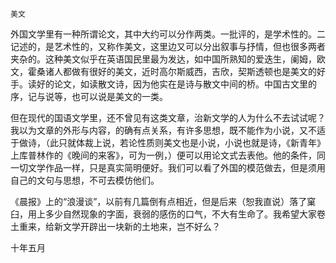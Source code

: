     美文 

   外国文学里有一种所谓论文，其中大约可以分作两类。一批评的，是学术性的。二记述的，是艺术性的，又称作美文，这里边又可以分出叙事与抒情，但也很多两者夹杂的。这种美文似乎在英语国民里最为发达，如中国所熟知的爱迭生，阑姆，欧文，霍桑诸人都做有很好的美文，近时高尔斯威西，吉欣，契斯透顿也是美文的好手。读好的论文，如读散文诗，因为他实在是诗与散文中间的桥。中国古文里的序，记与说等，也可以说是美文的一类。

   但在现代的国语文学里，还不曾见有这类文章，治新文学的人为什么不去试试呢？我以为文章的外形与内容，的确有点关系，有许多思想，既不能作为小说，又不适于做诗，（此只就体裁上说，若论性质则美文也是小说，小说也就是诗，《新青年》上库普林作的《晚间的来客》，可为一例，）便可以用论文式去表他。他的条件，同一切文学作品一样，只是真实简明便好。我们可以看了外国的模范做去，但是须用自己的文句与思想，不可去模仿他们。

   《晨报》上的“浪漫谈”，以前有几篇倒有点相近，但是后来（恕我直说）落了窠臼，用上多少自然现象的字面，衰弱的感伤的口气，不大有生命了。我希望大家卷土重来，给新文学开辟出一块新的土地来，岂不好么？

   十年五月

